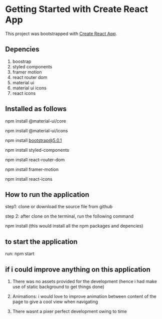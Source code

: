 # Getting Started with Create React App

This project was bootstrapped with [Create React App](https://github.com/facebook/create-react-app).

## Depencies

1. boostrap
2. styled components
3. framer motion
4. react router dom
5. material ui
6. material ui icons
7. react icons

## Installed as follows

npm install @material-ui/core

npm install @material-ui/icons

npm install bootstrap@5.0.1

npm install styled-components

npm install react-router-dom

npm install framer-motion

npm install react-icons

## How to run the application

step1: clone or download the source file from github

step 2: after clone on the terminal, run the following command

npm install (this would install all the npm packages and depencies)

## to start the application

run: npm start

## if i could improve anything on this application

1. There was no assets provided for the development (hence i had make use of static background to get things done)

2. Animations: i would love to improve animation between content of the page to give a cool view when navigating

3. There wasnt a pixer perfect development owing to time
